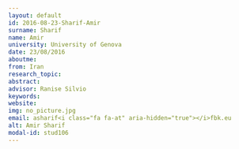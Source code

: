 ```yaml
---
layout: default 
id: 2016-08-23-Sharif-Amir
surname: Sharif
name: Amir
university: University of Genova
date: 23/08/2016
aboutme: 
from: Iran
research_topic: 
abstract: 
advisor: Ranise Silvio
keywords: 
website: 
img: no_picture.jpg
email: asharif<i class="fa fa-at" aria-hidden="true"></i>fbk.eu
alt: Amir Sharif
modal-id: stud106
---
```

